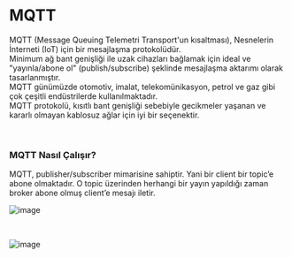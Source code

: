 # MQTT

MQTT (Message Queuing Telemetri Transport'un kısaltması), Nesnelerin İnterneti (IoT) için bir mesajlaşma protokolüdür. <br> Minimum ağ bant genişliği ile uzak cihazları bağlamak için ideal ve "yayınla/abone ol" (publish/subscribe) şeklinde mesajlaşma aktarımı olarak tasarlanmıştır. <br> MQTT günümüzde otomotiv, imalat, telekomünikasyon, petrol ve gaz gibi çok çeşitli endüstrilerde kullanılmaktadır. <br>
MQTT protokolü, kısıtlı bant genişliği sebebiyle gecikmeler yaşanan ve kararlı olmayan kablosuz ağlar için iyi bir seçenektir.

<br>

<h3>MQTT Nasıl Çalışır?</h3>
MQTT, publisher/subscriber mimarisine sahiptir. Yani bir client bir topic’e abone olmaktadır. O topic üzerinden herhangi bir yayın yapıldığı zaman broker abone olmuş client’e mesajı iletir. <br>





![image](https://user-images.githubusercontent.com/77447979/176767209-40c00035-2809-4660-a05d-80f4af22c8d3.png)

<br>

![image](https://user-images.githubusercontent.com/77447979/176767841-8f5299d1-80b3-4b01-a93c-8120ef2b87ed.png)


